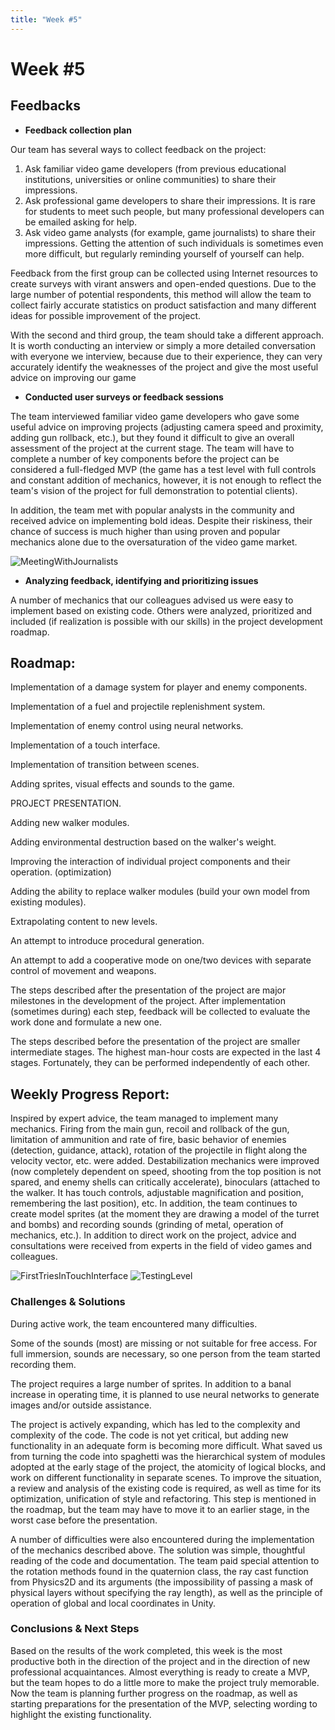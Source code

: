 ```yaml
---
title: "Week #5"
---
```


# **Week #5**

## **Feedbacks**

- **Feedback collection plan**

Our team has several ways to collect feedback on the project:

1. Ask familiar video game developers (from previous educational institutions, universities or online communities) to share their impressions.
2. Ask professional game developers to share their impressions. It is rare for students to meet such people, but many professional developers can be emailed asking for help.
3. Ask video game analysts (for example, game journalists) to share their impressions. Getting the attention of such individuals is sometimes even more difficult, but regularly reminding yourself of yourself can help.

Feedback from the first group can be collected using Internet resources to create surveys with virant answers and open-ended questions. Due to the large number of potential respondents, this method will allow the team to collect fairly accurate statistics on product satisfaction and many different ideas for possible improvement of the project.

With the second and third group, the team should take a different approach. It is worth conducting an interview or simply a more detailed conversation with everyone we interview, because due to their experience, they can very accurately identify the weaknesses of the project and give the most useful advice on improving our game

- **Conducted user surveys or feedback sessions**

The team interviewed familiar video game developers who gave some useful advice on improving projects (adjusting camera speed and proximity, adding gun rollback, etc.), but they found it difficult to give an overall assessment of the project at the current stage. The team will have to complete a number of key components before the project can be considered a full-fledged MVP (the game has a test level with full controls and constant addition of mechanics, however, it is not enough to reflect the team's vision of the project for full demonstration to potential clients).

In addition, the team met with popular analysts in the community and received advice on implementing bold ideas. Despite their riskiness, their chance of success is much higher than using proven and popular mechanics alone due to the oversaturation of the video game market.

![MeetingWithJournalists](/2024/Frontline-Walker/MeetingWithJournalists.jpg)

- **Analyzing feedback, identifying and prioritizing issues**

A number of mechanics that our colleagues advised us were easy to implement based on existing code. Others were analyzed, prioritized and included (if realization is possible with our skills) in the project development roadmap.

## **Roadmap**:

Implementation of a damage system for player and enemy components.

Implementation of a fuel and projectile replenishment system.

Implementation of enemy control using neural networks.

Implementation of a touch interface.

Implementation of transition between scenes.

Adding sprites, visual effects and sounds to the game.

PROJECT PRESENTATION.

Adding new walker modules.

Adding environmental destruction based on the walker's weight.

Improving the interaction of individual project components and their operation. (optimization)

Adding the ability to replace walker modules (build your own model from existing modules).

Extrapolating content to new levels.

An attempt to introduce procedural generation.

An attempt to add a cooperative mode on one/two devices with separate control of movement and weapons.

The steps described after the presentation of the project are major milestones in the development of the project. After implementation (sometimes during) each step, feedback will be collected to evaluate the work done and formulate a new one.

The steps described before the presentation of the project are smaller intermediate stages. The highest man-hour costs are expected in the last 4 stages. Fortunately, they can be performed independently of each other.

## **Weekly Progress Report**:

Inspired by expert advice, the team managed to implement many mechanics. Firing from the main gun, recoil and rollback of the gun, limitation of ammunition and rate of fire, basic behavior of enemies (detection, guidance, attack), rotation of the projectile in flight along the velocity vector, etc. were added. Destabilization mechanics were improved (now completely dependent on speed, shooting from the top position is not spared, and enemy shells can critically accelerate), binoculars (attached to the walker. It has touch controls, adjustable magnification and position, remembering the last position), etc. In addition, the team continues to create model sprites (at the moment they are drawing a model of the turret and bombs) and recording sounds (grinding of metal, operation of mechanics, etc.). In addition to direct work on the project, advice and consultations were received from experts in the field of video games and colleagues.

![FirstTriesInTouchInterface](/2024/Frontline-Walker/FirstTriesInTouchInterface.png)
![TestingLevel](/2024/Frontline-Walker/TestingLevel.png)

### **Challenges & Solutions**

During active work, the team encountered many difficulties.

Some of the sounds (most) are missing or not suitable for free access. For full immersion, sounds are necessary, so one person from the team started recording them.

The project requires a large number of sprites. In addition to a banal increase in operating time, it is planned to use neural networks to generate images and/or outside assistance.

The project is actively expanding, which has led to the complexity and complexity of the code. The code is not yet critical, but adding new functionality in an adequate form is becoming more difficult. What saved us from turning the code into spaghetti was the hierarchical system of modules adopted at the early stage of the project, the atomicity of logical blocks, and work on different functionality in separate scenes. To improve the situation, a review and analysis of the existing code is required, as well as time for its optimization, unification of style and refactoring. This step is mentioned in the roadmap, but the team may have to move it to an earlier stage, in the worst case before the presentation.

A number of difficulties were also encountered during the implementation of the mechanics described above. The solution was simple, thoughtful reading of the code and documentation. The team paid special attention to the rotation methods found in the quaternion class, the ray cast function from Physics2D and its arguments (the impossibility of passing a mask of physical layers without specifying the ray length), as well as the principle of operation of global and local coordinates in Unity.

### **Conclusions & Next Steps**

Based on the results of the work completed, this week is the most productive both in the direction of the project and in the direction of new professional acquaintances. Almost everything is ready to create a MVP, but the team hopes to do a little more to make the project truly memorable. Now the team is planning further progress on the roadmap, as well as starting preparations for the presentation of the MVP, selecting wording to highlight the existing functionality.

